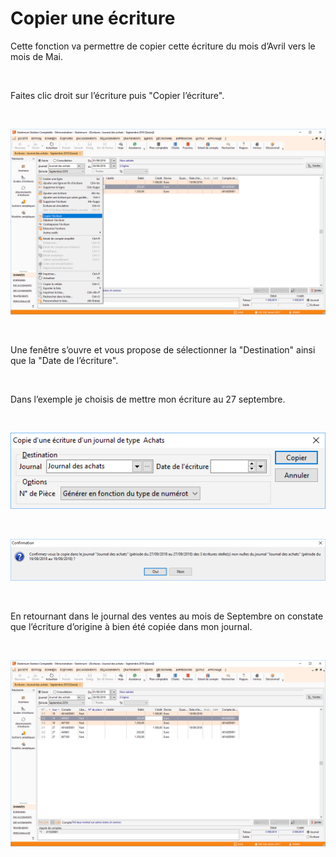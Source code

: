 # Copier une écriture

Cette fonction va permettre de copier cette écriture du mois d’Avril 
 vers le mois de Mai.


 


Faites clic droit sur l’écriture puis "Copier l’écriture".


 


![](Menu_Copier.png) 


 


Une fenêtre s’ouvre et vous propose de sélectionner la "Destination" 
 ainsi que la "Date de l’écriture".


 


Dans l’exemple je choisis de mettre mon écriture au 27 septembre.


 


![](Fenetre_Copie.png)


 


![](Confirmation_Copie.png) 


 


En retournant dans le journal des ventes au mois de Septembre on constate 
 que l’écriture d’origine à bien été copiée dans mon journal.


 


![](Resultat_Copie.png)



